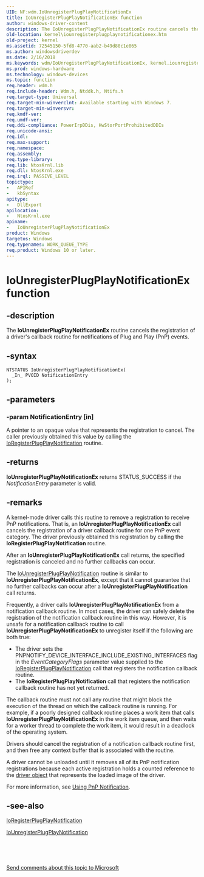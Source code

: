 ```yaml
---
UID: NF:wdm.IoUnregisterPlugPlayNotificationEx
title: IoUnregisterPlugPlayNotificationEx function
author: windows-driver-content
description: The IoUnregisterPlugPlayNotificationEx routine cancels the registration of a driver's callback routine for notifications of Plug and Play (PnP) events.
old-location: kernel\iounregisterplugplaynotificationex.htm
old-project: kernel
ms.assetid: 72545150-5fd8-4770-aab2-b49d80c1e865
ms.author: windowsdriverdev
ms.date: 2/16/2018
ms.keywords: wdm/IoUnregisterPlugPlayNotificationEx, kernel.iounregisterplugplaynotificationex, IoUnregisterPlugPlayNotificationEx routine [Kernel-Mode Driver Architecture], IoUnregisterPlugPlayNotificationEx, k104_ed460118-9610-4e7b-98fe-3b1cfee74e4b.xml
ms.prod: windows-hardware
ms.technology: windows-devices
ms.topic: function
req.header: wdm.h
req.include-header: Wdm.h, Ntddk.h, Ntifs.h
req.target-type: Universal
req.target-min-winverclnt: Available starting with Windows 7.
req.target-min-winversvr: 
req.kmdf-ver: 
req.umdf-ver: 
req.ddi-compliance: PowerIrpDDis, HwStorPortProhibitedDDIs
req.unicode-ansi: 
req.idl: 
req.max-support: 
req.namespace: 
req.assembly: 
req.type-library: 
req.lib: NtosKrnl.lib
req.dll: NtosKrnl.exe
req.irql: PASSIVE_LEVEL
topictype:
-	APIRef
-	kbSyntax
apitype:
-	DllExport
apilocation:
-	NtosKrnl.exe
apiname:
-	IoUnregisterPlugPlayNotificationEx
product: Windows
targetos: Windows
req.typenames: WORK_QUEUE_TYPE
req.product: Windows 10 or later.
---
```


# IoUnregisterPlugPlayNotificationEx function


## -description


The <b>IoUnregisterPlugPlayNotificationEx</b> routine cancels the registration of a driver's callback routine for notifications of Plug and Play (PnP) events. 


## -syntax


````
NTSTATUS IoUnregisterPlugPlayNotificationEx(
  _In_ PVOID NotificationEntry
);
````


## -parameters




### -param NotificationEntry [in]

A pointer to an opaque value that represents the registration to cancel. The caller previously obtained this value by calling the <a href="..\wdm\nf-wdm-ioregisterplugplaynotification.md">IoRegisterPlugPlayNotification</a> routine. 


## -returns



<b>IoUnregisterPlugPlayNotificationEx</b> returns STATUS_SUCCESS if the <i>NotificationEntry</i> parameter is valid. 




## -remarks



A kernel-mode driver calls this routine to remove a registration to receive PnP notifications. That is, an <b>IoUnregisterPlugPlayNotificationEx</b> call cancels the registration of a driver callback routine for one PnP event category. The driver previously obtained this registration by calling the <b>IoRegisterPlugPlayNotification</b> routine.

After an <b>IoUnregisterPlugPlayNotificationEx</b> call returns, the specified registration is canceled and no further callbacks can occur.

The <a href="..\wdm\nf-wdm-iounregisterplugplaynotification.md">IoUnregisterPlugPlayNotification</a> routine is similar to <b>IoUnregisterPlugPlayNotificationEx</b>, except that it cannot guarantee that no further callbacks can occur after a <b>IoUnregisterPlugPlayNotification</b> call returns.

Frequently, a driver calls <b>IoUnregisterPlugPlayNotificationEx</b> from a notification callback routine. In most cases, the driver can safely delete the registration of the notification callback routine in this way. However, it is unsafe for a notification callback routine to call <b>IoUnregisterPlugPlayNotificationEx</b> to unregister itself if the following are both true:

<ul>
<li>The driver sets the PNPNOTIFY_DEVICE_INTERFACE_INCLUDE_EXISTING_INTERFACES flag in the <i>EventCategoryFlags</i> parameter value supplied to the <a href="..\wdm\nf-wdm-ioregisterplugplaynotification.md">IoRegisterPlugPlayNotification</a> call that registers the notification callback routine.</li>
<li>The <b>IoRegisterPlugPlayNotification</b> call that registers the notification callback routine has not yet returned.</li>
</ul>
The callback routine must not call any routine that might block the execution of the thread on which the callback routine is running. For example, if a poorly designed callback routine places a work item that calls <b>IoUnregisterPlugPlayNotificationEx</b> in the work item queue, and then waits for a worker thread to complete the work item, it would result in a deadlock of the operating system.

Drivers should cancel the registration of a notification callback routine first, and then free any context buffer that is associated with the routine.

A driver cannot be unloaded until it removes all of its PnP notification registrations because each active registration holds a counted reference to the <a href="https://msdn.microsoft.com/497ee2dc-671d-408e-b228-16dc24532375">driver object</a> that represents the loaded image of the driver.

For more information, see <a href="https://msdn.microsoft.com/library/windows/hardware/ff565480">Using PnP Notification</a>.




## -see-also

<a href="..\wdm\nf-wdm-ioregisterplugplaynotification.md">IoRegisterPlugPlayNotification</a>



<a href="..\wdm\nf-wdm-iounregisterplugplaynotification.md">IoUnregisterPlugPlayNotification</a>



 

 

<a href="mailto:wsddocfb@microsoft.com?subject=Documentation%20feedback [kernel\kernel]:%20IoUnregisterPlugPlayNotificationEx routine%20 RELEASE:%20(2/16/2018)&amp;body=%0A%0APRIVACY STATEMENT%0A%0AWe use your feedback to improve the documentation. We don't use your email address for any other purpose, and we'll remove your email address from our system after the issue that you're reporting is fixed. While we're working to fix this issue, we might send you an email message to ask for more info. Later, we might also send you an email message to let you know that we've addressed your feedback.%0A%0AFor more info about Microsoft's privacy policy, see http://privacy.microsoft.com/en-us/default.aspx." title="Send comments about this topic to Microsoft">Send comments about this topic to Microsoft</a>

